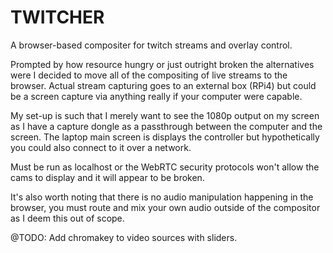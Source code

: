 # TWITCHER

A browser-based compositer for twitch streams and overlay control.

Prompted by how resource hungry or just outright broken the alternatives were I decided to move all of the compositing of live streams to the browser. Actual stream capturing goes to an external box (RPi4) but could be a screen capture via anything really if your computer were capable.

My set-up is such that I merely want to see the 1080p output on my screen as I have a capture dongle as a passthrough between the computer and the screen. The laptop main screen is displays the controller but hypothetically you could also connect to it over a network.

Must be run as localhost or the WebRTC security protocols won't allow the cams to display and it will appear to be broken.

It's also worth noting that there is no audio manipulation happening in the browser, you must route and mix your own audio outside of the compositor as I deem this out of scope.

@TODO:
Add chromakey to video sources with sliders.
